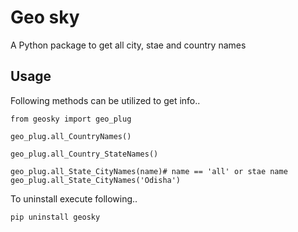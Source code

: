# Geo sky

A Python package to get all city, stae and country names

## Usage

Following methods can be utilized to get info..

```
from geosky import geo_plug

geo_plug.all_CountryNames()

geo_plug.all_Country_StateNames()

geo_plug.all_State_CityNames(name)# name == 'all' or stae name
geo_plug.all_State_CityNames('Odisha')
```

To uninstall execute following..

```
pip uninstall geosky

```
